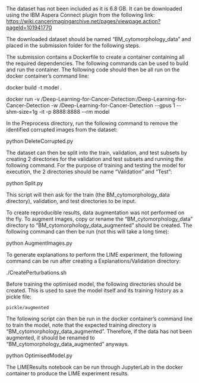 The dataset has not been included as it is 6.8 GB. It can be downloaded using the IBM Aspera Connect plugin from the following link: https://wiki.cancerimagingarchive.net/pages/viewpage.action?pageId=101941770 

The downloaded dataset should be named “BM_cytomorphology_data” and placed in the submission folder for the following steps. 

The submission contains a Dockerfile to create a container containing all the required dependencies. The following commands can be used to build and run the container. The following code should then be all run on the docker container’s command line:

  docker build -t model .

  docker run -v <replace-with-path-to-the-following-directory>/Deep-Learning-for-Cancer-Detection:/Deep-Learning-for-Cancer-Detection -w /Deep-Learning-for-Cancer-Detection --gpus 1 --shm-size=1g -it -p 8888:8888 --rm model

In the Preprocess directory, run the following command to remove the identified corrupted images from the dataset:

  python DeleteCorrupted.py

The dataset can then be split into the train, validation, and test subsets by creating 2 directories for the validation and test subsets and running the following command. For the purpose of training and testing the model for execution, the 2 directories should be name “Validation” and “Test”: 

  python Split.py

This script will then ask for the train (the BM_cytomorphology_data directory), validation, and test directories to be input.

To create reproducible results, data augmentation was not performed on the fly. To augment images, copy or rename the “BM_cytomorphology_data” directory to “BM_cytomorphology_data_augmented” should be created. The following command can then be run (not this will take a long time): 

  python AugmentImages.py

To generate explanations to perform the LIME experiment, the following command can be run after creating a Explanations/Validation directory:

  ./CreatePerturbations.sh


Before training the optimised model, the following directories should be created. This is used to save the model itself and its training history as a pickle file:

	pickle/augmented

The following script can then be run in the docker container’s command line to train the model, note that the expected training directory is “BM_cytomorphology_data_augmented”. Therefore, if the data has not been augmented, it should be renamed to “BM_cytomorphology_data_augmented” anyways.

  python OptimisedModel.py

The LIMEResults notebook can be run through JupyterLab in the docker container to produce the LIME experiment results.
